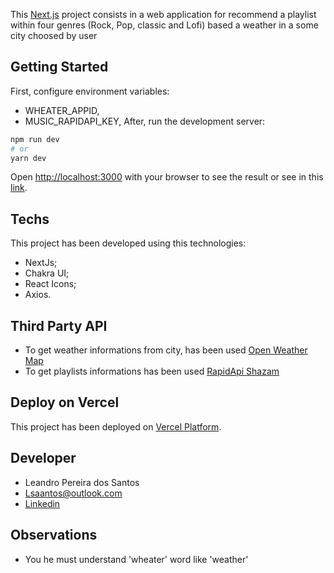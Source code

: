 This [Next.js](https://nextjs.org/) project consists in a web application for recommend a playlist within four genres (Rock, Pop, classic and Lofi) based a weather in a some city choosed by user

## Getting Started

First, configure environment variables:
- WHEATER_APPID,
- MUSIC_RAPIDAPI_KEY,
After, run the development server:

```bash
npm run dev
# or
yarn dev
```

Open [http://localhost:3000](http://localhost:3000) with your browser to see the result or see in this [link](https://music-wheater.vercel.app/).

## Techs

This project has been developed using this technologies: 

 - NextJs;
 - Chakra UI;
 - React Icons;
 - Axios.

## Third Party API
 - To get weather informations from city, has been used [Open Weather Map](https://openweathermap.org/current)
 - To get playlists informations has been used [RapidApi Shazam](https://rapidapi.com/apidojo/api/shazam)

## Deploy on Vercel

This project has been deployed on [Vercel Platform](https://music-wheater.vercel.app/).

## Developer

- Leandro Pereira dos Santos
- Lsaantos@outlook.com
- [Linkedin](www.linkedin.com/in/psleandro)

## Observations
 - You he must understand 'wheater' word like 'weather'
